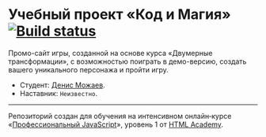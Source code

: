 # Учебный проект «Код и Магия» [![Build status][travis-image]][travis-url]
Промо-сайт игры, созданной на основе курса «Двумерные трансформации», с возможностью поиграть в демо-версию, создать вашего уникального персонажа и пройти игру.
* Студент: [Денис Можаев](https://up.htmlacademy.ru/javascript/18/user/844319).
* Наставник: `Неизвестно`.

---

Репозиторий создан для обучения на интенсивном онлайн‑курсе «[Профессиональный JavaScript](https://htmlacademy.ru/intensive/javascript)», уровень 1 от [HTML Academy](https://htmlacademy.ru).

[travis-image]: https://travis-ci.com/htmlacademy-javascript/844319-code-and-magick-18.svg?branch=master
[travis-url]: https://travis-ci.com/htmlacademy-javascript/844319-code-and-magick-18
